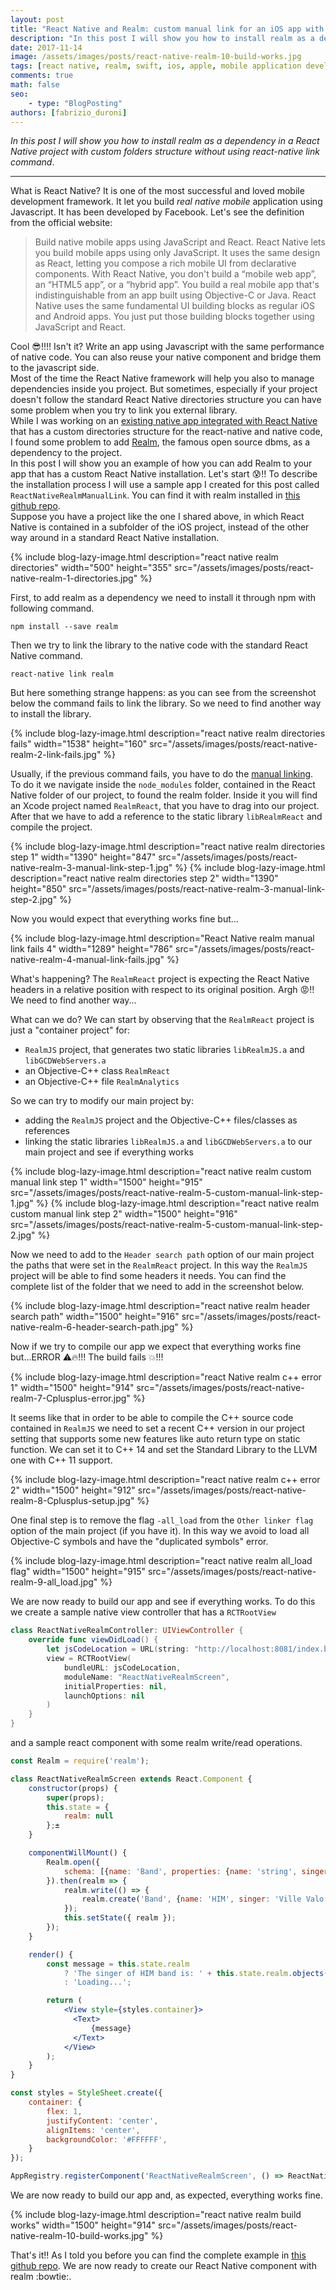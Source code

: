 ```yaml
---
layout: post
title: "React Native and Realm: custom manual link for an iOS app with custom directory structure"
description: "In this post I will show you how to install realm as a dependency in a React Native project with custom folders structure without using react-native link command."
date: 2017-11-14
image: /assets/images/posts/react-native-realm-10-build-works.jpg
tags: [react native, realm, swift, ios, apple, mobile application development, javascript]
comments: true
math: false
seo:
    - type: "BlogPosting"
authors: [fabrizio_duroni]    
---
```


*In this post I will show you how to install realm as a dependency in a React Native project with custom folders structure 
without using react-native link command*.

---

What is React Native? It is one of the most successful and loved mobile development framework. It let you build *real native
mobile* application using Javascript. It has been developed by Facebook. Let's see the definition from the official
website:

>Build native mobile apps using JavaScript and React. React Native lets you build mobile apps using only JavaScript. It uses the same design as React, letting you compose a rich mobile UI from declarative components. With React Native, you don't build a “mobile web app”, an “HTML5 app”, or a “hybrid app”. You build a real mobile app that's indistinguishable from an app built using Objective-C or Java. React Native uses the same fundamental UI building blocks as regular iOS and Android apps. You just put those building blocks together using JavaScript and React.

Cool :sunglasses:!!!! Isn't it? Write an app using Javascript with the same performance of native code. You can also 
reuse your native component and bridge them to the javascript side.  
Most of the time the React Native framework will help you also to manage dependencies inside you project. But sometimes, especially 
if your project doesn't follow the standard React Native directories structure you can have some problem when you try 
to link you external library.  
While I was working on an [existing native app integrated with React Native](https://facebook.github.io/react-native/docs/integration-with-existing-apps.html 'existing native app integrated with React Native') that 
has a custom directories structure for the react-native and native code, I found some problem to add [Realm](https://realm.io 'https://realm.io'), the famous open source dbms, as a dependency to the project.  
In this post I will show you an example of how you can add Realm to your app that has a custom React Native installation. Let's start :cold_sweat:!!
To describe the installation process I will use a sample app I created for this post called `ReactNativeRealmManualLink`. You can find it with realm installed in [this github repo](https://github.com/chicio/React-Native-Realm-Manual-Link 'React Native realm manual link').  
Suppose you have a project like the one I shared above, in which React Native is contained in a subfolder of the iOS project, instead of the other way around in a standard React Native installation.

{% include blog-lazy-image.html description="react native realm directories" width="500" height="355" src="/assets/images/posts/react-native-realm-1-directories.jpg" %}

First, to add realm as a dependency we need to install it through npm with following command.

```shell
npm install --save realm
```

Then we try to link the library to the native code with the standard React Native command.

```shell
react-native link realm
```

But here something strange happens: as you can see from the screenshot below the command fails to link the library. So we need to find another way to install the library.

{% include blog-lazy-image.html description="react native realm directories fails" width="1538" height="160" src="/assets/images/posts/react-native-realm-2-link-fails.jpg" %}

Usually, if the previous command fails, you have to do the [manual linking](https://facebook.github.io/react-native/docs/linking-libraries-ios.html "manual linking").
To do it we navigate inside the `node_modules` folder, contained in the React Native folder of our project, to found the realm folder.
Inside it you will find an Xcode project named `RealmReact`, that you have to drag into our project. After that we 
have to add a reference to 
the static library `libRealmReact` and compile the project.

{% include blog-lazy-image.html description="react native realm directories step 1" width="1390" height="847" src="/assets/images/posts/react-native-realm-3-manual-link-step-1.jpg" %}
{% include blog-lazy-image.html description="react native realm directories step 2" width="1390" height="850" src="/assets/images/posts/react-native-realm-3-manual-link-step-2.jpg" %}

Now you would expect that everything works fine but...

{% include blog-lazy-image.html description="React Native realm manual link fails 4" width="1289" height="786" src="/assets/images/posts/react-native-realm-4-manual-link-fails.jpg" %}

What's happening? The `RealmReact` project is expecting the React Native headers in a relative position with respect to its original position. Argh :rage:!! We need to find another way...  

What can we do? We can start by observing that the `RealmReact` project is just a "container project" for:

* `RealmJS` project, that  generates two static libraries `libRealmJS.a` and `libGCDWebServers.a`
* an Objective-C++ class `RealmReact`
* an Objective-C++ file `RealmAnalytics`  

So we can try to modify our main project by:

* adding the `RealmJS` project and the Objective-C++ files/classes as references
* linking the static libraries `libRealmJS.a` and `libGCDWebServers.a` to our main project and see if everything works

{% include blog-lazy-image.html description="react native realm custom manual link step 1" width="1500" height="915" src="/assets/images/posts/react-native-realm-5-custom-manual-link-step-1.jpg" %}
{% include blog-lazy-image.html description="react native realm custom manual link step 2" width="1500" height="916" src="/assets/images/posts/react-native-realm-5-custom-manual-link-step-2.jpg" %}

Now we need to add to the `Header search path` option of our main project the paths that were set in the `RealmReact` project. In this way the `RealmJS` project will be able to find some headers it needs. You can find the complete list of the folder that we need to add in the screenshot below.

{% include blog-lazy-image.html description="react native realm header search path" width="1500" height="916" src="/assets/images/posts/react-native-realm-6-header-search-path.jpg" %}

Now if we try to compile our app we expect that everything works fine but...ERROR :warning::fire:!!! The build fails :boom:!!!

{% include blog-lazy-image.html description="react Native realm c++ error 1"  width="1500" height="914" src="/assets/images/posts/react-native-realm-7-Cplusplus-error.jpg" %}

It seems like that in order to be able to compile the C++ source code contained in `RealmJS` we need to set a recent C++ version 
in our project setting that supports some new features like auto return type on static function. We can set it to C++ 14 
and set the Standard Library to the LLVM one with C++ 11 support.

{% include blog-lazy-image.html description="react native realm c++ error 2" width="1500" height="912" src="/assets/images/posts/react-native-realm-8-Cplusplus-setup.jpg" %}

One final step is to remove the flag `-all_load` from the `Other linker flag` option of the main project (if you have it). 
In this way we avoid to load all Objective-C symbols and have the "duplicated symbols" error.

{% include blog-lazy-image.html description="react native realm all_load flag" width="1500" height="915" src="/assets/images/posts/react-native-realm-9-all_load.jpg" %}

We are now ready to build our app and see if everything works. To do this we create a sample native view controller 
that has a `RCTRootView`

```swift
class ReactNativeRealmController: UIViewController {
    override func viewDidLoad() {
        let jsCodeLocation = URL(string: "http://localhost:8081/index.bundle?platform=ios")
        view = RCTRootView(
            bundleURL: jsCodeLocation,
            moduleName: "ReactNativeRealmScreen",
            initialProperties: nil,
            launchOptions: nil
        )
    }
}
```

and a sample react component with some realm write/read operations.

```jsx
const Realm = require('realm');

class ReactNativeRealmScreen extends React.Component {
    constructor(props) {
        super(props);
        this.state = {
            realm: null
        };±
    }

    componentWillMount() {
        Realm.open({
            schema: [{name: 'Band', properties: {name: 'string', singer: 'string'}}]
        }).then(realm => {
            realm.write(() => {
                realm.create('Band', {name: 'HIM', singer: 'Ville Valo'});
            });
            this.setState({ realm });
        });
    }

    render() {
        const message = this.state.realm
            ? 'The singer of HIM band is: ' + this.state.realm.objects('Band').filtered('name = "HIM"')[0].singer
            : 'Loading...';

        return (
            <View style={styles.container}>
              <Text>
                  {message}
              </Text>
            </View>
        );
    }
}

const styles = StyleSheet.create({
    container: {
        flex: 1,
        justifyContent: 'center',
        alignItems: 'center',
        backgroundColor: '#FFFFFF',
    }
});

AppRegistry.registerComponent('ReactNativeRealmScreen', () => ReactNativeRealmScreen, false);
```

We are now ready to build our app and, as expected, everything works fine.

{% include blog-lazy-image.html description="react native realm build works" width="1500" height="914" src="/assets/images/posts/react-native-realm-10-build-works.jpg" %}

That's it!! As I told you before you can find the complete example in [this github repo](https://github.com/chicio/React-Native-Realm-Manual-Link 'React Native realm manual link').
We are now ready to create our React Native component with realm :bowtie:.  
